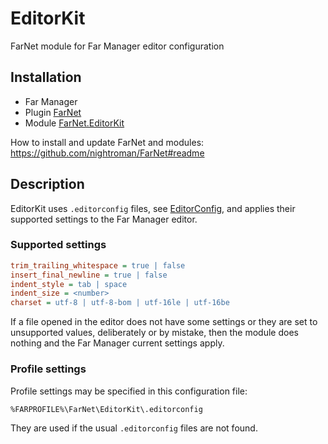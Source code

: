 # EditorKit

[EditorConfig]: https://editorconfig.org/

FarNet module for Far Manager editor configuration

## Installation

- Far Manager
- Plugin [FarNet](https://www.nuget.org/packages/FarNet/)
- Module [FarNet.EditorKit](https://www.nuget.org/packages/FarNet.EditorKit/)

How to install and update FarNet and modules:\
https://github.com/nightroman/FarNet#readme

## Description

EditorKit uses `.editorconfig` files, see [EditorConfig], and applies their
supported settings to the Far Manager editor.

### Supported settings

```ini
trim_trailing_whitespace = true | false
insert_final_newline = true | false
indent_style = tab | space
indent_size = <number>
charset = utf-8 | utf-8-bom | utf-16le | utf-16be
```

If a file opened in the editor does not have some settings or they are set to
unsupported values, deliberately or by mistake, then the module does nothing
and the Far Manager current settings apply.

### Profile settings

Profile settings may be specified in this configuration file:

    %FARPROFILE%\FarNet\EditorKit\.editorconfig

They are used if the usual `.editorconfig` files are not found.
